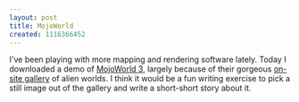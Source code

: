 ```yaml
---
layout: post
title: MojoWorld
created: 1116366452
---
```

I've been playing with more mapping and rendering software lately.  Today I downloaded a demo of [MojoWorld 3](http://www.pandromeda.com/products/mojoworldstandard.php), largely because of their gorgeous [on-site gallery](http://www.pandromeda.com/gallery/still_thumbnails.php) of alien worlds.  I think it would be a fun writing exercise to pick a still image out of the gallery and write a short-short story about it.
